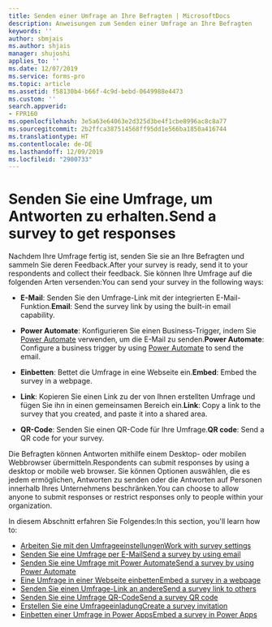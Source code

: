 ```yaml
---
title: Senden einer Umfrage an Ihre Befragten | MicrosoftDocs
description: Anweisungen zum Senden einer Umfrage an Ihre Befragten
keywords: ''
author: sbmjais
ms.author: shjais
manager: shujoshi
applies_to: ''
ms.date: 12/07/2019
ms.service: forms-pro
ms.topic: article
ms.assetid: f58130b4-b66f-4c9d-bebd-0649988e4473
ms.custom: ''
search.appverid:
- FPR160
ms.openlocfilehash: 3e5a63e64063e2d325d3be4f1cbe8996ac8c8a77
ms.sourcegitcommit: 2b2ffca387514568ff95dd1e566ba1850a416744
ms.translationtype: HT
ms.contentlocale: de-DE
ms.lasthandoff: 12/09/2019
ms.locfileid: "2900733"
---
```

# <a name="send-a-survey-to-get-responses"></a><span data-ttu-id="e4dbf-103">Senden Sie eine Umfrage, um Antworten zu erhalten.</span><span class="sxs-lookup"><span data-stu-id="e4dbf-103">Send a survey to get responses</span></span>

<span data-ttu-id="e4dbf-104">Nachdem Ihre Umfrage fertig ist, senden Sie sie an Ihre Befragten und sammeln Sie deren Feedback.</span><span class="sxs-lookup"><span data-stu-id="e4dbf-104">After your survey is ready, send it to your respondents and collect their feedback.</span></span> <span data-ttu-id="e4dbf-105">Sie können Ihre Umfrage auf die folgenden Arten versenden:</span><span class="sxs-lookup"><span data-stu-id="e4dbf-105">You can send your survey in the following ways:</span></span>

- <span data-ttu-id="e4dbf-106">**E-Mail**: Senden Sie den Umfrage-Link mit der integrierten E-Mail-Funktion.</span><span class="sxs-lookup"><span data-stu-id="e4dbf-106">**Email**: Send the survey link by using the built-in email capability.</span></span>

- <span data-ttu-id="e4dbf-107">**Power Automate**: Konfigurieren Sie einen Business-Trigger, indem Sie [Power Automate](https://flow.microsoft.com/) verwenden, um die E-Mail zu senden.</span><span class="sxs-lookup"><span data-stu-id="e4dbf-107">**Power Automate**: Configure a business trigger by using [Power Automate](https://flow.microsoft.com/) to send the email.</span></span>  
- <span data-ttu-id="e4dbf-108">**Einbetten**: Bettet die Umfrage in eine Webseite ein.</span><span class="sxs-lookup"><span data-stu-id="e4dbf-108">**Embed**: Embed the survey in a webpage.</span></span>

- <span data-ttu-id="e4dbf-109">**Link**: Kopieren Sie einen Link zu der von Ihnen erstellten Umfrage und fügen Sie ihn in einen gemeinsamen Bereich ein.</span><span class="sxs-lookup"><span data-stu-id="e4dbf-109">**Link**: Copy a link to the survey that you created, and paste it into a shared area.</span></span>

- <span data-ttu-id="e4dbf-110">**QR-Code**: Senden Sie einen QR-Code für Ihre Umfrage.</span><span class="sxs-lookup"><span data-stu-id="e4dbf-110">**QR code**: Send a QR code for your survey.</span></span>

<span data-ttu-id="e4dbf-111">Die Befragten können Antworten mithilfe einem Desktop- oder mobilen Webbrowser übermitteln.</span><span class="sxs-lookup"><span data-stu-id="e4dbf-111">Respondents can submit responses by using a desktop or mobile web browser.</span></span> <span data-ttu-id="e4dbf-112">Sie können Optionen auswählen, die es jedem ermöglichen, Antworten zu senden oder die Antworten auf Personen innerhalb Ihres Unternehmens beschränken.</span><span class="sxs-lookup"><span data-stu-id="e4dbf-112">You can choose to allow anyone to submit responses or restrict responses only to people within your organization.</span></span>

<span data-ttu-id="e4dbf-113">In diesem Abschnitt erfahren Sie Folgendes:</span><span class="sxs-lookup"><span data-stu-id="e4dbf-113">In this section, you'll learn how to:</span></span>

- [<span data-ttu-id="e4dbf-114">Arbeiten Sie mit den Umfrageeinstellungen</span><span class="sxs-lookup"><span data-stu-id="e4dbf-114">Work with survey settings</span></span>](invite-settings.md)
- [<span data-ttu-id="e4dbf-115">Senden Sie eine Umfrage per E-Mail</span><span class="sxs-lookup"><span data-stu-id="e4dbf-115">Send a survey by using email</span></span>](send-survey-email.md)  
- [<span data-ttu-id="e4dbf-116">Senden Sie eine Umfrage mit Power Automate</span><span class="sxs-lookup"><span data-stu-id="e4dbf-116">Send a survey by using Power Automate</span></span>](send-survey-microsoft-flow.md)  
- [<span data-ttu-id="e4dbf-117">Eine Umfrage in einer Webseite einbetten</span><span class="sxs-lookup"><span data-stu-id="e4dbf-117">Embed a survey in a webpage</span></span>](embed-web-page.md)  
- [<span data-ttu-id="e4dbf-118">Senden Sie einen Umfrage-Link an andere</span><span class="sxs-lookup"><span data-stu-id="e4dbf-118">Send a survey link to others</span></span>](send-survey-link.md)  
- [<span data-ttu-id="e4dbf-119">Senden Sie eine Umfrage QR-Code</span><span class="sxs-lookup"><span data-stu-id="e4dbf-119">Send a survey QR code</span></span>](send-survey-qrcode.md)  
- [<span data-ttu-id="e4dbf-120">Erstellen Sie eine Umfrageeinladung</span><span class="sxs-lookup"><span data-stu-id="e4dbf-120">Create a survey invitation</span></span>](create-survey-invite.md)
- [<span data-ttu-id="e4dbf-121">Einbetten einer Umfrage in Power Apps</span><span class="sxs-lookup"><span data-stu-id="e4dbf-121">Embed a survey in Power Apps</span></span>](embed-survey-powerapps.md)

